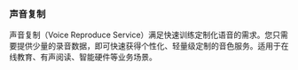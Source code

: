 ﻿### 声音复制
声音复制（Voice Reproduce Service）满足快速训练定制化语音的需求。您只需要提供少量的录音数据，即可快速获得个性化、轻量级定制的音色服务。适用于在线教育、有声阅读、智能硬件等业务场景。